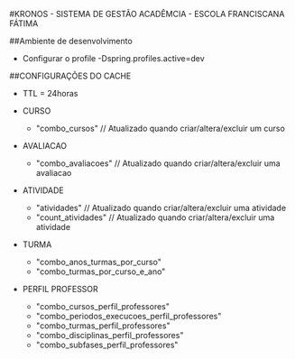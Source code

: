 #KRONOS - SISTEMA DE GESTÃO ACADÊMCIA - ESCOLA FRANCISCANA FÁTIMA

##Ambiente de desenvolvimento

- Configurar o profile -Dspring.profiles.active=dev


##CONFIGURAÇÕES DO CACHE

- TTL = 24horas

- CURSO
	- "combo_cursos" // Atualizado quando criar/altera/excluir um curso
	
- AVALIACAO
	- "combo_avaliacoes" // Atualizado quando criar/altera/excluir uma avaliacao

- ATIVIDADE
	- "atividades" // Atualizado quando criar/altera/excluir uma atividade
	- "count_atividades" // Atualizado quando criar/altera/excluir uma atividade
- TURMA
	- "combo_anos_turmas_por_curso"
	- "combo_turmas_por_curso_e_ano"
- PERFIL PROFESSOR
	- "combo_cursos_perfil_professores"
	- "combo_periodos_execucoes_perfil_professores"
	- "combo_turmas_perfil_professores"
	- "combo_disciplinas_perfil_professores"
	- "combo_subfases_perfil_professores"